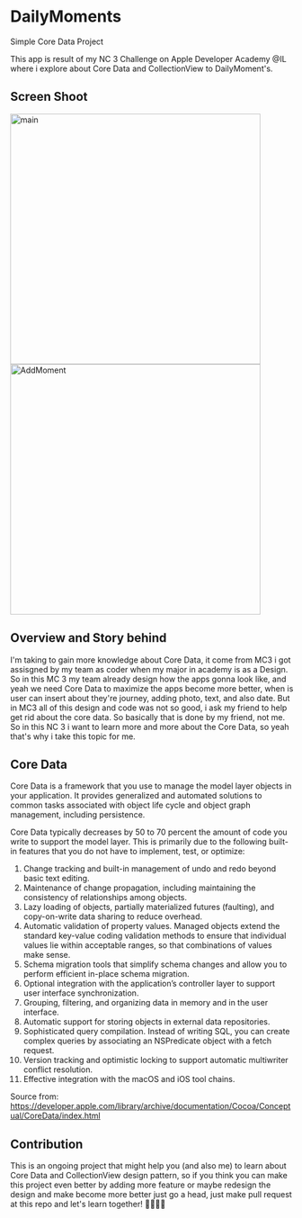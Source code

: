 # DailyMoments
Simple Core Data Project

This app is result of my NC 3 Challenge on Apple Developer Academy @IL where i explore about Core Data and CollectionView to DailyMoment's.


## Screen Shoot
<img width="445" alt="main" src="https://user-images.githubusercontent.com/34507947/92115668-fb401f80-ee1c-11ea-9fb9-80bde955b4b8.png">
<img width="445" alt="AddMoment" src="https://user-images.githubusercontent.com/34507947/92115866-465a3280-ee1d-11ea-9af9-68a58397dd4e.png">

## Overview and Story behind
I'm taking to gain more knowledge about Core Data, it come from MC3 i got assisgned by my team as coder when my major in academy is as a Design. So in this MC 3 my team already design how the apps gonna look like, and yeah we need Core Data to maximize the apps become more better, when is user can insert about they're journey, adding photo, text, and also date. But in MC3 all of this design and code was not so good, i ask my friend to help get rid about the core data. So basically that is done by my friend, not me. So in this NC 3 i want to learn more and more about the Core Data, so yeah that's why i take this topic for me.

## Core Data
Core Data is a framework that you use to manage the model layer objects in your application. It provides generalized and automated solutions to common tasks associated with object life cycle and object graph management, including persistence.

Core Data typically decreases by 50 to 70 percent the amount of code you write to support the model layer. This is primarily due to the following built-in features that you do not have to implement, test, or optimize:
1. Change tracking and built-in management of undo and redo beyond basic text editing.
2. Maintenance of change propagation, including maintaining the consistency of relationships among objects.
3. Lazy loading of objects, partially materialized futures (faulting), and copy-on-write data sharing to reduce overhead.
4. Automatic validation of property values. Managed objects extend the standard key-value coding validation methods to ensure that individual values lie within acceptable ranges, so that combinations of values make sense.
5. Schema migration tools that simplify schema changes and allow you to perform efficient in-place schema migration.
6. Optional integration with the application’s controller layer to support user interface synchronization.
7. Grouping, filtering, and organizing data in memory and in the user interface.
8. Automatic support for storing objects in external data repositories.
9. Sophisticated query compilation. Instead of writing SQL, you can create complex queries by associating an NSPredicate object with a fetch request.
10. Version tracking and optimistic locking to support automatic multiwriter conflict resolution.
11. Effective integration with the macOS and iOS tool chains.

Source from: https://developer.apple.com/library/archive/documentation/Cocoa/Conceptual/CoreData/index.html

## Contribution
This is an ongoing project that might help you (and also me) to learn about Core Data and CollectionView design pattern, so if you think you can make this project even better by adding more feature or maybe redesign the design and make become more better just go a head, just make pull request at this repo and let's learn together! 🤩🤩🤩🤩

